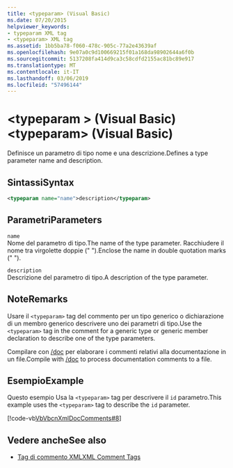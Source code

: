 ```yaml
---
title: <typeparam> (Visual Basic)
ms.date: 07/20/2015
helpviewer_keywords:
- typeparam XML tag
- <typeparam> XML tag
ms.assetid: 1bb5ba78-f060-478c-905c-77a2e43639af
ms.openlocfilehash: 9e07a0c9d100669215f01a168da98902644a6f0b
ms.sourcegitcommit: 5137208fa414d9ca3c58cdfd2155ac81bc89e917
ms.translationtype: MT
ms.contentlocale: it-IT
ms.lasthandoff: 03/06/2019
ms.locfileid: "57496144"
---
```

# <a name="typeparam-visual-basic"></a><span data-ttu-id="7e105-102">\<typeparam > (Visual Basic)</span><span class="sxs-lookup"><span data-stu-id="7e105-102">\<typeparam> (Visual Basic)</span></span>
<span data-ttu-id="7e105-103">Definisce un parametro di tipo nome e una descrizione.</span><span class="sxs-lookup"><span data-stu-id="7e105-103">Defines a type parameter name and description.</span></span>  
  
## <a name="syntax"></a><span data-ttu-id="7e105-104">Sintassi</span><span class="sxs-lookup"><span data-stu-id="7e105-104">Syntax</span></span>  
  
```xml  
<typeparam name="name">description</typeparam>  
```  
  
## <a name="parameters"></a><span data-ttu-id="7e105-105">Parametri</span><span class="sxs-lookup"><span data-stu-id="7e105-105">Parameters</span></span>  
 `name`  
 <span data-ttu-id="7e105-106">Nome del parametro di tipo.</span><span class="sxs-lookup"><span data-stu-id="7e105-106">The name of the type parameter.</span></span> <span data-ttu-id="7e105-107">Racchiudere il nome tra virgolette doppie (" ").</span><span class="sxs-lookup"><span data-stu-id="7e105-107">Enclose the name in double quotation marks (" ").</span></span>  
  
 `description`  
 <span data-ttu-id="7e105-108">Descrizione del parametro di tipo.</span><span class="sxs-lookup"><span data-stu-id="7e105-108">A description of the type parameter.</span></span>  
  
## <a name="remarks"></a><span data-ttu-id="7e105-109">Note</span><span class="sxs-lookup"><span data-stu-id="7e105-109">Remarks</span></span>  
 <span data-ttu-id="7e105-110">Usare il `<typeparam>` tag del commento per un tipo generico o dichiarazione di un membro generico descrivere uno dei parametri di tipo.</span><span class="sxs-lookup"><span data-stu-id="7e105-110">Use the `<typeparam>` tag in the comment for a generic type or generic member declaration to describe one of the type parameters.</span></span>  
  
 <span data-ttu-id="7e105-111">Compilare con [/doc](../../../visual-basic/reference/command-line-compiler/doc.md) per elaborare i commenti relativi alla documentazione in un file.</span><span class="sxs-lookup"><span data-stu-id="7e105-111">Compile with [/doc](../../../visual-basic/reference/command-line-compiler/doc.md) to process documentation comments to a file.</span></span>  
  
## <a name="example"></a><span data-ttu-id="7e105-112">Esempio</span><span class="sxs-lookup"><span data-stu-id="7e105-112">Example</span></span>  
 <span data-ttu-id="7e105-113">Questo esempio Usa la `<typeparam>` tag per descrivere il `id` parametro.</span><span class="sxs-lookup"><span data-stu-id="7e105-113">This example uses the `<typeparam>` tag to describe the `id` parameter.</span></span>  
  
 [!code-vb[VbVbcnXmlDocComments#8](~/samples/snippets/visualbasic/VS_Snippets_VBCSharp/VbVbcnXmlDocComments/VB/Class1.vb#8)]  
  
## <a name="see-also"></a><span data-ttu-id="7e105-114">Vedere anche</span><span class="sxs-lookup"><span data-stu-id="7e105-114">See also</span></span>
- [<span data-ttu-id="7e105-115">Tag di commento XML</span><span class="sxs-lookup"><span data-stu-id="7e105-115">XML Comment Tags</span></span>](../../../visual-basic/language-reference/xmldoc/index.md)
